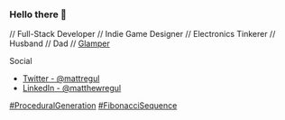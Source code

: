 ### Hello there 👋

// Full-Stack Developer // Indie Game Designer // Electronics Tinkerer // Husband // Dad // [Glamper](https://www.bing.com/search?q=what+is+glamping) 

Social

- [Twitter - @mattregul](https://twitter.com/mattregul)
- [LinkedIn - @matthewregul](https://www.linkedin.com/in/matthewregul)

[#ProceduralGeneration](https://www.bing.com/search?q=Procedural+Generation)  [#FibonacciSequence](https://www.bing.com/search?q=Fibonacci+Sequence)

<!--
**mattregul/mattregul** is a ✨ _special_ ✨ repository because its `README.md` (this file) appears on your GitHub profile.

Here are some ideas to get you started:

- 🔭 I’m currently working on ...
- 🌱 I’m currently learning ...
- 👯 I’m looking to collaborate on ...
- 🤔 I’m looking for help with ...
- 💬 Ask me about ...
- 📫 How to reach me: ...
- 😄 Pronouns: ...
- ⚡ Fun fact: ...
-->

